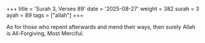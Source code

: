 +++
title = 'Surah 3, Verses 89'
date = '2025-08-27'
weight = 382
surah = 3
ayah = 89
tags = ["allah"]
+++

As for those who repent afterwards and mend their ways, then surely Allah is All-Forgiving, Most Merciful.